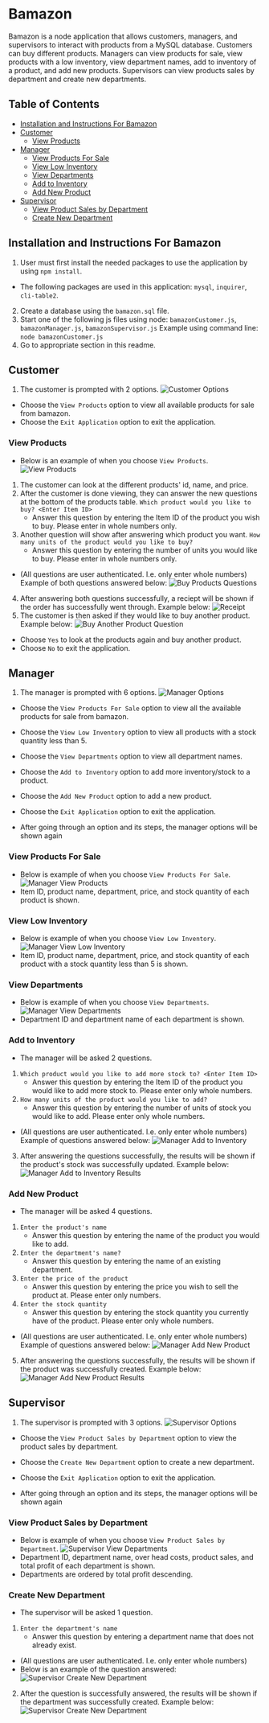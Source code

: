 # Bamazon
Bamazon is a node application that allows customers, managers, and supervisors to interact with products from a MySQL database. Customers can buy different products. Managers can view products for sale, view products with a low inventory, view department names, add to inventory of a product, and add new products. Supervisors can view products sales by department and create new departments.

## Table of Contents
* [Installation and Instructions For Bamazon](#installation-and-instructions-for-bamazon)
* [Customer](#customer)
	* [View Products](#view-products)
* [Manager](#manager)
	* [View Products For Sale](#view-products-for-sale)
	* [View Low Inventory](#view-low-inventory)
	* [View Departments](#view-departments)
	* [Add to Inventory](#add-to-inventory)
	* [Add New Product](#add-new-product)
* [Supervisor](#supervisor)
	* [View Product Sales by Department](#view-product-sales-by-department)
	* [Create New Department](#create-new-department)

## Installation and Instructions For Bamazon
1. User must first install the needed packages to use the application by using `npm install`.
* The following packages are used in this application: `mysql`, `inquirer`, `cli-table2`.
2. Create a database using the `bamazon.sql` file.
3. Start one of the following js files using node:
`bamazonCustomer.js`, `bamazonManager.js`, `bamazonSupervisor.js`
Example using command line: `node bamazonCustomer.js`
4. Go to appropriate section in this readme.

## Customer
1. The customer is prompted with 2 options.
![Customer Options](Images/customer-options.PNG)
* Choose the `View Products` option to view all available products for sale from bamazon.
* Choose the `Exit Application` option to exit the application.

### View Products
* Below is an example of when you choose `View Products`.
![View Products](Images/customer-view-products.PNG)
1. The customer can look at the different products' id, name, and price.
2. After the customer is done viewing, they can answer the new questions at the bottom of the products table.
	`Which product would you like to buy? <Enter Item ID>`
	* Answer this question by entering the Item ID of the product you wish to buy. Please enter in whole numbers only.
3. Another question will show after answering which product you want.
	`How many units of the product would you like to buy?`
	* Answer this question by entering the number of units you would like to buy. Please enter in whole numbers only.
* (All questions are user authenticated. I.e. only enter whole numbers) 
Example of both questions answered below:
![Buy Products Questions](Images/customer-buy-products-prompt.PNG)
4. After answering both questions successfully, a reciept will be shown if the order has successfully went through. Example below:
![Receipt](Images/receipt.PNG)
5. The customer is then asked if they would like to buy another product. Example below:
![Buy Another Product Question](Images/customer-buy-another-product.PNG)
* Choose `Yes` to look at the products again and buy another product.
* Choose `No` to exit the application.

## Manager
1. The manager is prompted with 6 options.
![Manager Options](Images/manager-options.PNG)
* Choose the `View Products For Sale` option to view all the available products for sale from bamazon.
* Choose the `View Low Inventory` option to view all products with a stock quantity less than 5.
* Choose the `View Departments` option to view all department names.
* Choose the `Add to Inventory` option to add more inventory/stock to a product.
* Choose the `Add New Product` option to add a new product.
* Choose the `Exit Application` option to exit the application.

* After going through an option and its steps, the manager options will be shown again

### View Products For Sale
* Below is example of when you choose `View Products For Sale`.
![Manager View Products](Images/manager-view-products.PNG)
* Item ID, product name, department, price, and stock quantity of each product is shown.

### View Low Inventory
* Below is example of when you choose `View Low Inventory`.
![Manager View Low Inventory](Images/manager-view-low-inventory.PNG)
* Item ID, product name, department, price, and stock quantity of each product with a stock quantity less than 5 is shown.

### View Departments
* Below is example of when you choose `View Departments`.
![Manager View Departments](Images/manager-view-departments.PNG)
* Department ID and department name of each department is shown.

### Add to Inventory
* The manager will be asked 2 questions.
1. `Which product would you like to add more stock to? <Enter Item ID>`
	* Answer this question by entering the Item ID of the product you would like to add more stock to. Please enter only whole numbers.
2. `How many units of the product would you like to add?`
	* Answer this question by entering the number of units of stock you would like to add. Please enter only whole numbers.
* (All questions are user authenticated. I.e. only enter whole numbers) 
Example of questions answered below:
![Manager Add to Inventory](Images/manager-add-to-inventory.PNG)
3. After answering the questions successfully, the results will be shown if the product's stock was successfully updated. Example below:
![Manager Add to Inventory Results](Images/manager-add-to-inventory-results.PNG)

### Add New Product
* The manager will be asked 4 questions.
1. `Enter the product's name`
	* Answer this question by entering the name of the product you would like to add.
2. `Enter the department's name?`
	* Answer this question by entering the name of an existing department.
3. `Enter the price of the product`
	* Answer this question by entering the price you wish to sell the product at. Please enter only numbers.
4. `Enter the stock quantity`
	* Answer this question by entering the stock quantity you currently have of the product. Please enter only whole numbers.
* (All questions are user authenticated. I.e. only enter whole numbers) 
Example of questions answered below:
![Manager Add New Product](Images/manager-add-new-product.PNG)
5. After answering the questions successfully, the results will be shown if the product was successfully created. Example below:
![Manager Add New Product Results](Images/manager-add-new-product-results.PNG)

## Supervisor
1. The supervisor is prompted with 3 options.
![Supervisor Options](Images/supervisor-options.PNG)
* Choose the `View Product Sales by Department` option to view the product sales by department.
* Choose the `Create New Department` option to create a new department.
* Choose the `Exit Application` option to exit the application.

* After going through an option and its steps, the manager options will be shown again

### View Product Sales by Department
* Below is example of when you choose `View Product Sales by Department`.
![Supervisor View Departments](Images/supervisor-view-departments.PNG)
* Department ID, department name, over head costs, product sales, and total profit of each department is shown.
* Departments are ordered by total profit descending.

### Create New Department
* The supervisor will be asked 1 question.
1. `Enter the department's name`
	* Answer this question by entering a department name that does not already exist.
* (All questions are user authenticated. I.e. only enter whole numbers) 
* Below is an example of the question answered:
![Supervisor Create New Department](Images/supervisor-create-new-department.PNG)
2. After the question is successfully answered, the results will be shown if the department was successfully created. Example below:
![Supervisor Create New Department](Images/supervisor-create-new-department-results.PNG)